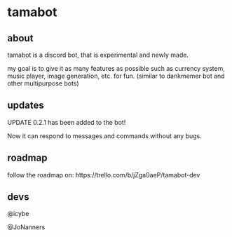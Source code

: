# tamabot

<h2> about </h2>
tamabot is a discord bot, that is experimental and newly made.

my goal is to give it as many features as possible such as currency system, music player, image generation, etc. for fun.
(similar to dankmemer bot and other multipurpose bots)

<h2> updates </h2>
UPDATE 0.2.1 has been added to the bot!

Now it can respond to messages and commands without any bugs.

<h2> roadmap </h2>
follow the roadmap on: https://trello.com/b/jZga0aeP/tamabot-dev

<h2> devs </h2>
@icybe

@JoNanners
